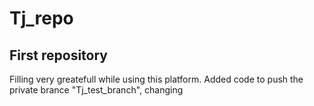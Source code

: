 # Tj_repo
First repository
---------------
Filling very greatefull while using this platform.
Added code to push the private brance "Tj_test_branch", changing
